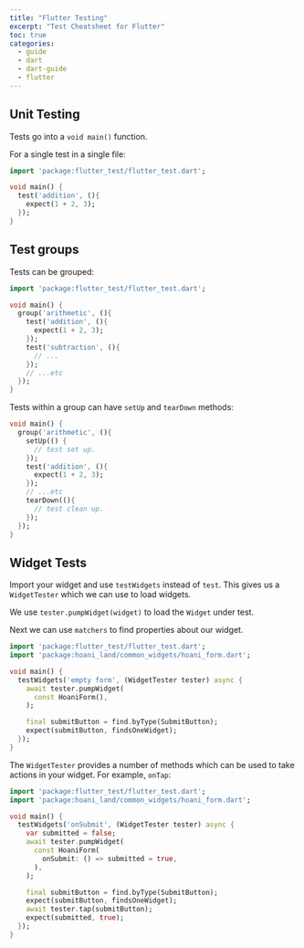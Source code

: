```yaml
---
title: "Flutter Testing"
excerpt: "Test Cheatsheet for Flutter"
toc: true
categories:
  - guide
  - dart
  - dart-guide
  - flutter
---
```


## Unit Testing

Tests go into a `void main()` function.

For a single test in a single file:

```dart
import 'package:flutter_test/flutter_test.dart';

void main() {
  test('addition', (){
    expect(1 + 2, 3);
  });
}
```

## Test groups

Tests can be grouped:

```dart
import 'package:flutter_test/flutter_test.dart';

void main() {
  group('arithmetic', (){
    test('addition', (){
      expect(1 + 2, 3);
    });
    test('subtraction', (){
      // ...
    });
    // ...etc
  });
}
```

Tests within a group can have `setUp` and `tearDown` methods:
```dart
void main() {
  group('arithmetic', (){
    setUp(() {
      // test set up.
    });
    test('addition', (){
      expect(1 + 2, 3);
    });
    // ...etc
    tearDown((){
      // test clean up.
    });
  });
}
```


## Widget Tests

Import your widget and use `testWidgets` instead of `test`. This gives us a `WidgetTester` which we can use to load widgets.

We use `tester.pumpWidget(widget)` to load the `Widget` under test.

Next we can use `matchers` to find properties about our widget.

```dart
import 'package:flutter_test/flutter_test.dart';
import 'package:hoani_land/common_widgets/hoani_form.dart';

void main() {
  testWidgets('empty form', (WidgetTester tester) async {
    await tester.pumpWidget(
      const HoaniForm(),
    );

    final submitButton = find.byType(SubmitButton);
    expect(submitButton, findsOneWidget);
  });
}
```

The `WidgetTester` provides a number of methods which can be used to take actions in your widget. For example, `onTap`:

```dart
import 'package:flutter_test/flutter_test.dart';
import 'package:hoani_land/common_widgets/hoani_form.dart';

void main() {
  testWidgets('onSubmit', (WidgetTester tester) async {
    var submitted = false;
    await tester.pumpWidget(
      const HoaniForm(
        onSubmit: () => submitted = true,
      ),
    );

    final submitButton = find.byType(SubmitButton);
    expect(submitButton, findsOneWidget);
    await tester.tap(submitButton);
    expect(submitted, true);
  });
}
```
